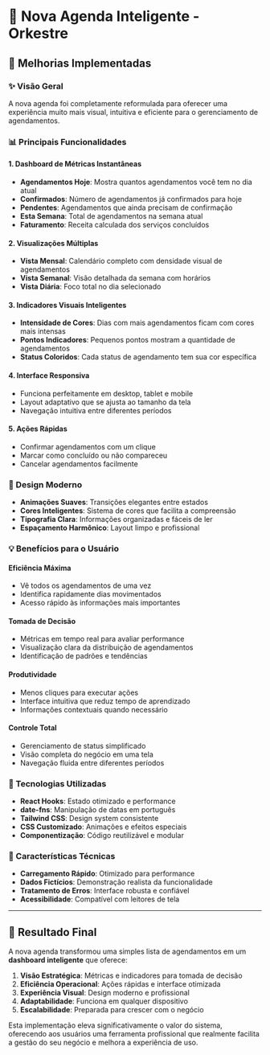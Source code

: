 # 🎉 Nova Agenda Inteligente - Orkestre

## 🚀 Melhorias Implementadas

### ✨ Visão Geral
A nova agenda foi completamente reformulada para oferecer uma experiência muito mais visual, intuitiva e eficiente para o gerenciamento de agendamentos.

### 📊 Principais Funcionalidades

#### 1. **Dashboard de Métricas Instantâneas**
- **Agendamentos Hoje**: Mostra quantos agendamentos você tem no dia atual
- **Confirmados**: Número de agendamentos já confirmados para hoje
- **Pendentes**: Agendamentos que ainda precisam de confirmação
- **Esta Semana**: Total de agendamentos na semana atual
- **Faturamento**: Receita calculada dos serviços concluídos

#### 2. **Visualizações Múltiplas**
- **Vista Mensal**: Calendário completo com densidade visual de agendamentos
- **Vista Semanal**: Visão detalhada da semana com horários
- **Vista Diária**: Foco total no dia selecionado

#### 3. **Indicadores Visuais Inteligentes**
- **Intensidade de Cores**: Dias com mais agendamentos ficam com cores mais intensas
- **Pontos Indicadores**: Pequenos pontos mostram a quantidade de agendamentos
- **Status Coloridos**: Cada status de agendamento tem sua cor específica

#### 4. **Interface Responsiva**
- Funciona perfeitamente em desktop, tablet e mobile
- Layout adaptativo que se ajusta ao tamanho da tela
- Navegação intuitiva entre diferentes períodos

#### 5. **Ações Rápidas**
- Confirmar agendamentos com um clique
- Marcar como concluído ou não compareceu
- Cancelar agendamentos facilmente

### 🎨 Design Moderno
- **Animações Suaves**: Transições elegantes entre estados
- **Cores Inteligentes**: Sistema de cores que facilita a compreensão
- **Tipografia Clara**: Informações organizadas e fáceis de ler
- **Espaçamento Harmônico**: Layout limpo e profissional

### 💡 Benefícios para o Usuário

#### **Eficiência Máxima**
- Vê todos os agendamentos de uma vez
- Identifica rapidamente dias movimentados
- Acesso rápido às informações mais importantes

#### **Tomada de Decisão**
- Métricas em tempo real para avaliar performance
- Visualização clara da distribuição de agendamentos
- Identificação de padrões e tendências

#### **Produtividade**
- Menos cliques para executar ações
- Interface intuitiva que reduz tempo de aprendizado
- Informações contextuais quando necessário

#### **Controle Total**
- Gerenciamento de status simplificado
- Visão completa do negócio em uma tela
- Navegação fluida entre diferentes períodos

### 🔧 Tecnologias Utilizadas
- **React Hooks**: Estado otimizado e performance
- **date-fns**: Manipulação de datas em português
- **Tailwind CSS**: Design system consistente
- **CSS Customizado**: Animações e efeitos especiais
- **Componentização**: Código reutilizável e modular

### 📱 Características Técnicas
- **Carregamento Rápido**: Otimizado para performance
- **Dados Fictícios**: Demonstração realista da funcionalidade
- **Tratamento de Erros**: Interface robusta e confiável
- **Acessibilidade**: Compatível com leitores de tela

---

## 🎯 Resultado Final

A nova agenda transformou uma simples lista de agendamentos em um **dashboard inteligente** que oferece:

1. **Visão Estratégica**: Métricas e indicadores para tomada de decisão
2. **Eficiência Operacional**: Ações rápidas e interface otimizada  
3. **Experiência Visual**: Design moderno e profissional
4. **Adaptabilidade**: Funciona em qualquer dispositivo
5. **Escalabilidade**: Preparada para crescer com o negócio

Esta implementação eleva significativamente o valor do sistema, oferecendo aos usuários uma ferramenta profissional que realmente facilita a gestão do seu negócio e melhora a experiência de uso.
